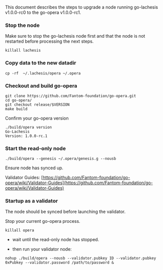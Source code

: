 This document describes the steps to upgrade a node running go-lachesis v1.0.0-rc0 to the go-opera v1.0.0-rc1.

### Stop the node

Make sure to stop the go-lachesis node first and that the node is not restarted before processing the next steps.

```shell script
killall lachesis
```

### Copy data to the new datadir

```shell script
cp -rf  ~/.lachesis/opera ~/.opera
```

### Checkout and build go-opera

```shell script
git clone https://github.com/Fantom-foundation/go-opera.git
cd go-opera/
git checkout release/$VERSION
make build
```

Confirm your go-opera version

```
./build/opera version
Go-Lachesis
Version: 1.0.0-rc.1
```

### Start the read-only node

```shell script
./build/opera --genesis ~/.opera/genesis.g --nousb
```

Ensure node has synced up.

Validator Guides: [https://github.com/Fantom-foundation/go-opera/wiki/Validator-Guides](https://github.com/Fantom-foundation/go-opera/wiki/Validator-Guides)

### Startup as a validator

The node should be synced before launching the validator.

Stop your current go-opera process.

```shell script
killall opera
```

- wait until the read-only node has stopped.

- then run your validator node:

```shell script
nohup ./build/opera --nousb --validator.pubkey ID --validator.pubkey 0xPubkey --validator.password /path/to/password &
```
